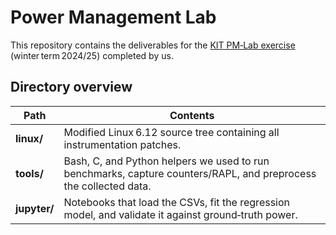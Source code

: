 # Power Management Lab

This repository contains the deliverables for the [KIT PM‑Lab exercise](https://os.itec.kit.edu/3975.php) (winter term 2024/25) completed by us.

## Directory overview

| Path         | Contents                                                                                                         |
| ------------ | ---------------------------------------------------------------------------------------------------------------- |
| **linux/**   | Modified Linux 6.12 source tree containing all instrumentation patches.                                          |
| **tools/**   | Bash, C, and Python helpers we used to run benchmarks, capture counters/RAPL, and preprocess the collected data. |
| **jupyter/** | Notebooks that load the CSVs, fit the regression model, and validate it against ground‑truth power.              |
